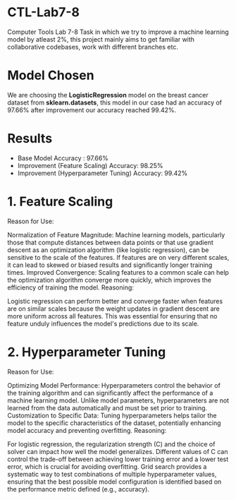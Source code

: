 # CTL-Lab7-8
Computer Tools Lab 7-8 Task in which we try to improve a machine learning model by atleast 2%, this project mainly aims to get familiar with collaborative codebases, work with different branches etc.

# Model Chosen
We are choosing the **LogisticRegression** model on the breast cancer dataset from **sklearn.datasets**, this model in our case had an accuracy of 97.66% after improvement our accuracy reached 99.42%.


# Results
 - Base Model Accuracy :                         97.66%
 - Improvement (Feature Scaling) Accuracy:       98.25%
 - Improvement (Hyperparameter Tuning) Accuracy: 99.42%


# 1. Feature Scaling
Reason for Use:

Normalization of Feature Magnitude: Machine learning models, particularly those that compute distances between data points or that use gradient descent as an optimization algorithm (like logistic regression), can be sensitive to the scale of the features. If features are on very different scales, it can lead to skewed or biased results and significantly longer training times.
Improved Convergence: Scaling features to a common scale can help the optimization algorithm converge more quickly, which improves the efficiency of training the model.
Reasoning:

Logistic regression can perform better and converge faster when features are on similar scales because the weight updates in gradient descent are more uniform across all features.
This was essential for ensuring that no feature unduly influences the model's predictions due to its scale.

# 2. Hyperparameter Tuning
Reason for Use:

Optimizing Model Performance: Hyperparameters control the behavior of the training algorithm and can significantly affect the performance of a machine learning model. Unlike model parameters, hyperparameters are not learned from the data automatically and must be set prior to training.
Customization to Specific Data: Tuning hyperparameters helps tailor the model to the specific characteristics of the dataset, potentially enhancing model accuracy and preventing overfitting.
Reasoning:

For logistic regression, the regularization strength (C) and the choice of solver can impact how well the model generalizes. Different values of C can control the trade-off between achieving lower training error and a lower test error, which is crucial for avoiding overfitting.
Grid search provides a systematic way to test combinations of multiple hyperparameter values, ensuring that the best possible model configuration is identified based on the performance metric defined (e.g., accuracy).
